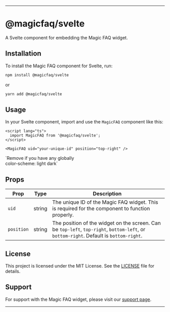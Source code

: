 
---

# @magicfaq/svelte

A Svelte component for embedding the Magic FAQ widget.

## Installation

To install the Magic FAQ component for Svelte, run:

```sh
npm install @magicfaq/svelte
```

or

```sh
yarn add @magicfaq/svelte
```

## Usage

In your Svelte component, import and use the `MagicFAQ` component like this:

```svelte
<script lang="ts">
  import MagicFAQ from '@magicfaq/svelte';
</script>

<MagicFAQ uid="your-unique-id" position="top-right" />
```

\`Remove if you have any globally  
color-scheme: light dark\`


## Props

| Prop      | Type   | Description                                                                                   |
|-----------|--------|-----------------------------------------------------------------------------------------------|
| `uid`     | string | The unique ID of the Magic FAQ widget. This is required for the component to function properly. |
| `position` | string | The position of the widget on the screen. Can be `top-left`, `top-right`, `bottom-left`, or `bottom-right`. Default is `bottom-right`. |

## License

This project is licensed under the MIT License. See the [LICENSE](LICENSE) file for details.

## Support

For support with the Magic FAQ widget, please visit our [support page](https://sudeepdev.co).

---